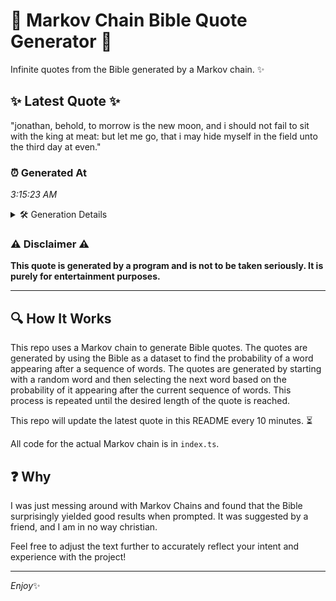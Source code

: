 # 📖 Markov Chain Bible Quote Generator 📖

Infinite quotes from the Bible generated by a Markov chain. ✨

## ✨ Latest Quote ✨
"jonathan, behold, to morrow is the new moon, and i should not fail to sit with the king at meat: but let me go, that i may hide myself in the field unto the third day at even."

### ⏰ Generated At
*3:15:23 AM*

<details>
    <summary>🛠️ Generation Details</summary>
    <p>
        <strong>🌱 Seed:</strong> jonathan,<br>
        <strong>🔄 Iterations:</strong> 37<br>
        <strong>📜 Context History:</strong><br>[ jonathan, ]: behold,<br>[ jonathan,, behold, ]: to<br>[ jonathan,, behold,, to ]: morrow<br>[ jonathan,, behold,, to, morrow ]: is<br>[ jonathan,, behold,, to, morrow, is ]: the<br>[ jonathan,, behold,, to, morrow, is, the ]: new<br>[ behold,, to, morrow, is, the, new ]: moon,<br>[ to, morrow, is, the, new, moon, ]: and<br>[ morrow, is, the, new, moon,, and ]: i<br>[ is, the, new, moon,, and, i ]: should<br>[ the, new, moon,, and, i, should ]: not<br>[ new, moon,, and, i, should, not ]: fail<br>[ moon,, and, i, should, not, fail ]: to<br>[ and, i, should, not, fail, to ]: sit<br>[ i, should, not, fail, to, sit ]: with<br>[ should, not, fail, to, sit, with ]: the<br>[ not, fail, to, sit, with, the ]: king<br>[ fail, to, sit, with, the, king ]: at<br>[ to, sit, with, the, king, at ]: meat:<br>[ sit, with, the, king, at, meat: ]: but<br>[ with, the, king, at, meat:, but ]: let<br>[ the, king, at, meat:, but, let ]: me<br>[ king, at, meat:, but, let, me ]: go,<br>[ at, meat:, but, let, me, go, ]: that<br>[ meat:, but, let, me, go,, that ]: i<br>[ but, let, me, go,, that, i ]: may<br>[ let, me, go,, that, i, may ]: hide<br>[ me, go,, that, i, may, hide ]: myself<br>[ go,, that, i, may, hide, myself ]: in<br>[ that, i, may, hide, myself, in ]: the<br>[ i, may, hide, myself, in, the ]: field<br>[ may, hide, myself, in, the, field ]: unto<br>[ hide, myself, in, the, field, unto ]: the<br>[ myself, in, the, field, unto, the ]: third<br>[ in, the, field, unto, the, third ]: day<br>[ the, field, unto, the, third, day ]: at<br>[ field, unto, the, third, day, at ]: even.<br>
    </p>
</details>

### ⚠️ Disclaimer ⚠️
**This quote is generated by a program and is not to be taken seriously. It is purely for entertainment purposes.**

---

## 🔍 How It Works

This repo uses a Markov chain to generate Bible quotes. The quotes are generated by using the Bible as a dataset to find the probability of a word appearing after a sequence of words. The quotes are generated by starting with a random word and then selecting the next word based on the probability of it appearing after the current sequence of words. This process is repeated until the desired length of the quote is reached.

This repo will update the latest quote in this README every 10 minutes. ⏳

All code for the actual Markov chain is in `index.ts`.

## ❓ Why

I was just messing around with Markov Chains and found that the Bible surprisingly yielded good results when prompted. 
It was suggested by a friend, and I am in no way christian.

Feel free to adjust the text further to accurately reflect your intent and experience with the project!

---

*Enjoy*✨
